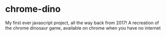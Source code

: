 # chrome-dino
My first ever javascript project, all the way back from 2017!
A recreation of the chrome dinosaur game, available on chrome when you have no internet
